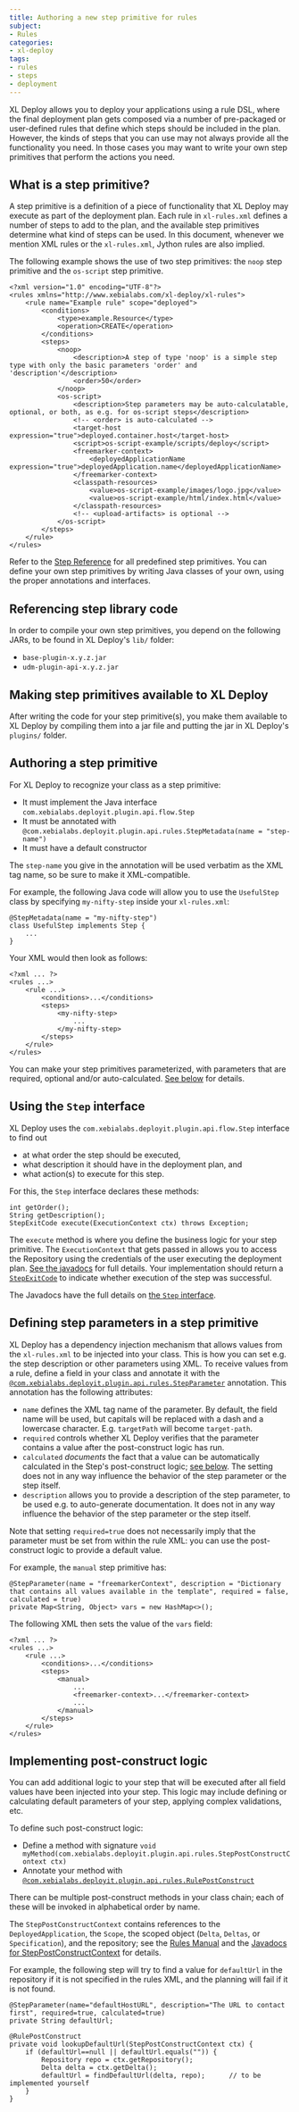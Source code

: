 ```yaml
---
title: Authoring a new step primitive for rules
subject:
- Rules
categories:
- xl-deploy
tags:
- rules
- steps
- deployment
---
```


XL Deploy allows you to deploy your applications using a rule DSL, where the final deployment plan gets composed via a number of pre-packaged or user-defined rules that define which steps should be included in the plan. However, the kinds of steps that you can use may not always provide all the functionality you need. In those cases you may want to write your own step primitives that perform the actions you need.

## What is a step primitive?

A step primitive is a definition of a piece of functionality that XL Deploy may execute as part of the deployment plan. Each rule in `xl-rules.xml` defines a number of steps to add to the plan, and the available step primitives determine what kind of steps can be used. In this document, whenever we mention XML rules or the `xl-rules.xml`, Jython rules are also implied.

The following example shows the use of two step primitives: the `noop` step primitive and the `os-script` step primitive.

    <?xml version="1.0" encoding="UTF-8"?>
    <rules xmlns="http://www.xebialabs.com/xl-deploy/xl-rules">
        <rule name="Example rule" scope="deployed">
            <conditions>
                <type>example.Resource</type>
                <operation>CREATE</operation>
            </conditions>
            <steps>
                <noop>
                    <description>A step of type 'noop' is a simple step type with only the basic parameters 'order' and 'description'</description>
                    <order>50</order>
                </noop>
                <os-script>
                    <description>Step parameters may be auto-calculatable, optional, or both, as e.g. for os-script steps</description>
                    <!-- <order> is auto-calculated -->
                    <target-host expression="true">deployed.container.host</target-host>
                    <script>os-script-example/scripts/deploy</script>
                    <freemarker-context>
                        <deployedApplicationName expression="true">deployedApplication.name</deployedApplicationName>
                    </freemarker-context>
                    <classpath-resources>
                        <value>os-script-example/images/logo.jpg</value>
                        <value>os-script-example/html/index.html</value>
                    </classpath-resources>
                    <!-- <upload-artifacts> is optional -->
                </os-script>
            </steps>
        </rule>
    </rules>

Refer to the [Step Reference](/xl-deploy/4.5.x/referencesteps.html) for all predefined step primitives. You can define your own step primitives by writing Java classes of your own, using the proper annotations and interfaces.

## Referencing step library code

In order to compile your own step primitives, you depend on the following JARs, to be found in XL Deploy's `lib/` folder:

* `base-plugin-x.y.z.jar`
* `udm-plugin-api-x.y.z.jar`

## Making step primitives available to XL Deploy

After writing the code for your step primitive(s), you make them available to XL Deploy by compiling them into a jar file and putting the jar in XL Deploy's `plugins/` folder.

## Authoring a step primitive

For XL Deploy to recognize your class as a step primitive:

* It must implement the Java interface `com.xebialabs.deployit.plugin.api.flow.Step`
* It must be annotated with `@com.xebialabs.deployit.plugin.api.rules.StepMetadata(name = "step-name")`
* It must have a default constructor

The `step-name` you give in the annotation will be used verbatim as the XML tag name, so be sure to make it XML-compatible.
 
For example, the following Java code will allow you to use the `UsefulStep` class by specifying `my-nifty-step` inside your `xl-rules.xml`:

    @StepMetadata(name = "my-nifty-step")
    class UsefulStep implements Step {
        ...
    }

Your XML would then look as follows:

    <?xml ... ?>
    <rules ...>
        <rule ...>
            <conditions>...</conditions>
            <steps>
                <my-nifty-step>
                    ...
                </my-nifty-step>
            </steps>
        </rule>
    </rules>

You can make your step primitives parameterized, with parameters that are required, optional and/or auto-calculated. [See below](#defining-step-parameters-in-a-step-primitive) for details.
    
## Using the `Step` interface

XL Deploy uses the `com.xebialabs.deployit.plugin.api.flow.Step` interface to find out

* at what order the step should be executed,
* what description it should have in the deployment plan, and
* what action(s) to execute for this step.

For this, the `Step` interface declares these methods:

    int getOrder();
    String getDescription();
    StepExitCode execute(ExecutionContext ctx) throws Exception;

The `execute` method is where you define the business logic for your step primitive. The `ExecutionContext` that gets passed in allows you to access the Repository using the credentials of the user executing the deployment plan. [See the javadocs](/xl-deploy/4.5.x/javadoc/udm-plugin-api/com/xebialabs/deployit/plugin/api/flow/ExecutionContext.html) for full details. Your implementation should return a [`StepExitCode`](/xl-deploy/4.5.x/javadoc/udm-plugin-api/com/xebialabs/deployit/plugin/api/flow/StepExitCode.html) to indicate whether execution of the step was successful.

The Javadocs have the full details on [the `Step` interface](/xl-deploy/4.5.x/javadoc/udm-plugin-api/com/xebialabs/deployit/plugin/api/flow/Step.html).

## Defining step parameters in a step primitive

XL Deploy has a dependency injection mechanism that allows values from the `xl-rules.xml` to be injected into your class. This is how you can set e.g. the step description or other parameters using XML. To receive values from a rule, define a field in your class and annotate it with the [`@com.xebialabs.deployit.plugin.api.rules.StepParameter`](/xl-deploy/4.5.x/javadoc/udm-plugin-api/) annotation. This annotation has the following attributes:

* `name` defines the XML tag name of the parameter. By default, the field name will be used, but capitals will be replaced with a dash and a lowercase character. E.g. `targetPath` will become `target-path`.
* `required` controls whether XL Deploy verifies that the parameter contains a value after the post-construct logic has run.
* `calculated` *documents* the fact that a value can be automatically calculated in the Step's post-construct logic; [see below](#implementing-post-construct-logic). The setting does not in any way influence the behavior of the step parameter or the step itself.
* `description` allows you to provide a description of the step parameter, to be used e.g. to auto-generate documentation. It does not in any way influence the behavior of the step parameter or the step itself.

Note that setting `required=true` does not necessarily imply that the parameter must be set from within the rule XML: you can use the post-construct logic to provide a default value.

For example, the `manual` step primitive has:

    @StepParameter(name = "freemarkerContext", description = "Dictionary that contains all values available in the template", required = false, calculated = true)
    private Map<String, Object> vars = new HashMap<>();

The following XML then sets the value of the `vars` field:

    <?xml ... ?>
    <rules ...>
        <rule ...>
            <conditions>...</conditions>
            <steps>
                <manual>
                    ...
                    <freemarker-context>...</freemarker-context>
                    ...
                </manual>
            </steps>
        </rule>
    </rules>

## Implementing post-construct logic

You can add additional logic to your step that will be executed after all field values have been injected into your step. This logic may include defining or calculating default parameters of your step, applying complex validations, etc. 

To define such post-construct logic:

* Define a method with signature `void myMethod(com.xebialabs.deployit.plugin.api.rules.StepPostConstructContext ctx)`
* Annotate your method with [`@com.xebialabs.deployit.plugin.api.rules.RulePostConstruct`](/xl-deploy/4.5.x/javadoc/udm-plugin-api/com/xebialabs/deployit/plugin/api/rules/RulePostConstruct.html)

There can be multiple post-construct methods in your class chain; each of these will be invoked in alphabetical order by name.

The `StepPostConstructContext` contains references to the `DeployedApplication`, the `Scope`, the scoped object (`Delta`, `Deltas`, or `Specification`), and the repository; see the [Rules Manual](/xl-deploy/4.5.x/rulesmanual.html) and the [Javadocs for StepPostConstructContext](/xl-deploy/4.5.x/javadoc/udm-plugin-api/com/xebialabs/deployit/plugin/api/rules/StepPostConstructContext.html) for details.

For example, the following step will try to find a value for `defaultUrl` in the repository if it is not specified in the rules XML, and the planning will fail if it is not found.

    @StepParameter(name="defaultHostURL", description="The URL to contact first", required=true, calculated=true)
    private String defaultUrl;

    @RulePostConstruct
    private void lookupDefaultUrl(StepPostConstructContext ctx) {
        if (defaultUrl==null || defaultUrl.equals("")) {
            Repository repo = ctx.getRepository();
            Delta delta = ctx.getDelta();
            defaultUrl = findDefaultUrl(delta, repo);      // to be implemented yourself
        }
    }
